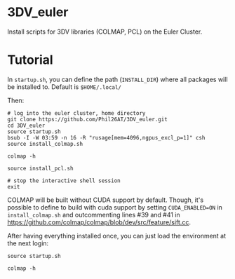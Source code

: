 # 3DV_euler
Install scripts for 3DV libraries (COLMAP, PCL) on the Euler Cluster.

# Tutorial
In `startup.sh`, you can define the path (`INSTALL_DIR`) where all packages will be installed to.
Default is `$HOME/.local/`

Then:

```
# log into the euler cluster, home directory
git clone https://github.com/Phil26AT/3DV_euler.git
cd 3DV_euler
source startup.sh
bsub -I -W 03:59 -n 16 -R "rusage[mem=4096,ngpus_excl_p=1]" csh
source install_colmap.sh

colmap -h

source install_pcl.sh

# stop the interactive shell session
exit
```

COLMAP will be built without CUDA support by default. Though, it's possible to define to build with cuda support
by setting `CUDA_ENABLED=ON` in `install_colmap.sh` and outcommenting lines #39 and #41 in https://github.com/colmap/colmap/blob/dev/src/feature/sift.cc.

After having everything installed once, you can just load the environment at the next login:

```
source startup.sh

colmap -h
```
